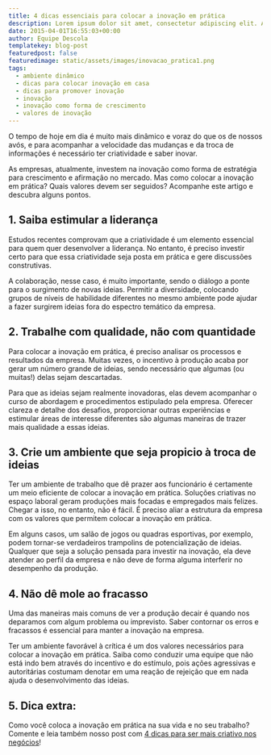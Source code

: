 ```yaml
---
title: 4 dicas essenciais para colocar a inovação em prática
description: Lorem ipsum dolor sit amet, consectetur adipiscing elit. Aliquam sem purus, fringilla ut dui id, viverra molestie augue. Nam in vulputate nulla. Vivamus pretium molestie leo eu semper. Sed vestibulum hendrerit odio, porta scelerisque urna dignissim in.
date: 2015-04-01T16:55:03+00:00
author: Equipe Descola
templatekey: blog-post
featuredpost: false
featuredimage: static/assets/images/inovacao_pratica1.png
tags:
  - ambiente dinâmico
  - dicas para colocar inovação em casa
  - dicas para promover inovação
  - inovação
  - inovação como forma de crescimento
  - valores de inovação
---
```


O tempo de hoje em dia é muito mais dinâmico e voraz do que os de nossos avós, e para acompanhar a velocidade das mudanças e da troca de informações é necessário ter criatividade e saber inovar.

As empresas, atualmente, investem na inovação como forma de estratégia para crescimento e afirmação no mercado. Mas como colocar a inovação em prática? Quais valores devem ser seguidos? Acompanhe este artigo e descubra alguns pontos.

## **1. Saiba estimular a liderança**

Estudos recentes comprovam que a criatividade é um elemento essencial para quem quer desenvolver a liderança. No entanto, é preciso investir certo para que essa criatividade seja posta em prática e gere discussões construtivas.

A colaboração, nesse caso, é muito importante, sendo o diálogo a ponte para o surgimento de novas ideias. Permitir a diversidade, colocando grupos de níveis de habilidade diferentes no mesmo ambiente pode ajudar a fazer surgirem ideias fora do espectro temático da empresa.

## **2. Trabalhe com qualidade, não com quantidade**

Para colocar a inovação em prática, é preciso analisar os processos e resultados da empresa. Muitas vezes, o incentivo à produção acaba por gerar um número grande de ideias, sendo necessário que algumas (ou muitas!) delas sejam descartadas.

Para que as ideias sejam realmente inovadoras, elas devem acompanhar o curso de abordagem e procedimentos estipulado pela empresa. Oferecer clareza e detalhe dos desafios, proporcionar outras experiências e estimular áreas de interesse diferentes são algumas maneiras de trazer mais qualidade a essas ideias.

## **3. Crie um ambiente que seja propicio à troca de ideias**

Ter um ambiente de trabalho que dê prazer aos funcionário é certamente um meio eficiente de colocar a inovação em prática. Soluções criativas no espaço laboral geram produções mais focadas e empregados mais felizes. Chegar a isso, no entanto, não é fácil. É preciso aliar a estrutura da empresa com os valores que permitem colocar a inovação em prática.

Em alguns casos, um salão de jogos ou quadras esportivas, por exemplo, podem tornar-se verdadeiros trampolins de potencialização de ideias. Qualquer que seja a solução pensada para investir na inovação, ela deve atender ao perfil da empresa e não deve de forma alguma interferir no desempenho da produção.

## **4. Não dê mole ao fracasso**

Uma das maneiras mais comuns de ver a produção decair é quando nos deparamos com algum problema ou imprevisto. Saber contornar os erros e fracassos é essencial para manter a inovação na empresa.

Ter um ambiente favorável à crítica é um dos valores necessários para colocar a inovação em prática. Saiba como conduzir uma equipe que não está indo bem através do incentivo e do estímulo, pois ações agressivas e autoritárias costumam denotar em uma reação de rejeição que em nada ajuda o desenvolvimento das ideias.

## **5. Dica extra:**

<span class="s1"><div class="onp-locker-call" data-lock-id="onpLock856329" style="display: none;">**Acolha diferentes perspectivas**
\----------------------------------

Inovar significa pensar fora da caixa, e para isso é preciso ver as coisas sob pontos de vista diferentes. No intuito de estimular essa atitude, pode ser interessante, por exemplo, criar um dia em que cada equipe trabalhe no lugar da outra, experimentando cumprir funções diferentes das suas e, assim, enxergando o trabalho com outros olhos.

<span class="s1"></span>

 </div> </span>

Como você coloca a inovação em prática na sua vida e no seu trabalho? Comente e leia também nosso post com [<span style="text-decoration: underline;">4 dicas para ser mais criativo nos negócios</span>](http://descola.org/drops/4-dicas-para-ser-criativo-nos-negocios/)!
